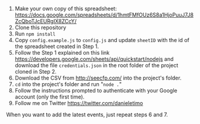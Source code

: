 1. Make your own copy of this spreadsheet: https://docs.google.com/spreadsheets/d/1hmtFMfOUz6S8a1HjoPuuJ7J8ZcQboTJcEURgIX8ZCcY/
2. Clone this repository
3. Run `npm install`
4. Copy `config.example.js` to `config.js` and update `sheetID` with the id of the spreadsheet created in Step 1.
5. Follow the Step 1 explained on this link https://developers.google.com/sheets/api/quickstart/nodejs and download the file `credentials.json` in the root folder of the project cloned in Step 2.
6. Download the CSV from http://seecfp.com/ into the project's folder.
7. `cd` into the project's folder and run "`node .`"
8. Follow the instructions prompted to authenticate with your Google account (only the first time). 
9. Follow me on Twitter https://twitter.com/danieletimo

When you want to add the latest events, just repeat steps 6 and 7.
